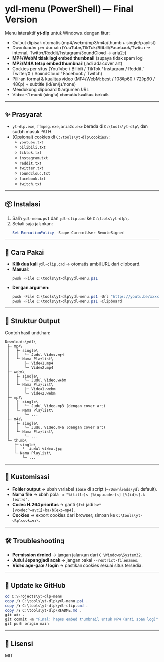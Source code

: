 # ydl-menu (PowerShell) — Final Version

Menu interaktif **yt-dlp** untuk Windows, dengan fitur:
- Output dipisah otomatis (mp4/webm/mp3/m4a/thumb + single/playlist)
- Downloader per domain (YouTube/TikTok/Bilibili/Facebook/Twitch → internal, Twitter/Reddit/Instagram/SoundCloud → aria2c)
- **MP4/WebM tidak lagi embed thumbnail** (supaya tidak spam log)
- **MP3/M4A tetap embed thumbnail** (jadi ada cover art)
- Cookies per situs (YouTube / Bilibili / TikTok / Instagram / Reddit / Twitter/X / SoundCloud / Facebook / Twitch)
- Pilihan format & kualitas video (MP4/WebM: best / 1080p60 / 720p60 / 480p) + subtitle (id/en/ja/none)
- Mendukung clipboard & argumen URL
- Video <1 menit (single) otomatis kualitas terbaik

---

## ✨ Prasyarat
- `yt-dlp.exe`, `ffmpeg.exe`, `aria2c.exe` berada di `C:\tools\yt-dlp\` dan sudah masuk PATH.
- (Opsional) cookies di `C:\tools\yt-dlp\cookies\`:
  - `youtube.txt`
  - `bilibili.txt`
  - `tiktok.txt`
  - `instagram.txt`
  - `reddit.txt`
  - `twitter.txt`
  - `soundcloud.txt`
  - `facebook.txt`
  - `twitch.txt`

---

## 📦 Instalasi
1. Salin `ydl-menu.ps1` dan `ydl-clip.cmd` ke `C:\tools\yt-dlp\`.
2. Sekali saja jalankan:
   ```powershell
   Set-ExecutionPolicy -Scope CurrentUser RemoteSigned
   ```

---

## 🚀 Cara Pakai
- **Klik dua kali** `ydl-clip.cmd` → otomatis ambil URL dari clipboard.
- **Manual**:
  ```powershell
  pwsh -File C:\tools\yt-dlp\ydl-menu.ps1
  ```
- **Dengan argumen**:
  ```powershell
  pwsh -File C:\tools\yt-dlp\ydl-menu.ps1 -Url "https://youtu.be/xxxx"
  pwsh -File C:\tools\yt-dlp\ydl-menu.ps1 -Clipboard
  ```

---

## 📂 Struktur Output
Contoh hasil unduhan:

```
Downloads\ydl\
 ├─ mp4\
 │   ├─ single\
 │   │   └─ Judul Video.mp4
 │   └─ Nama Playlist\
 │       ├─ Video1.mp4
 │       └─ Video2.mp4
 ├─ webm\
 │   ├─ single\
 │   │   └─ Judul Video.webm
 │   └─ Nama Playlist\
 │       ├─ Video1.webm
 │       └─ Video2.webm
 ├─ mp3\
 │   ├─ single\
 │   │   └─ Judul Video.mp3 (dengan cover art)
 │   └─ Nama Playlist\
 │       └─ ...
 ├─ m4a\
 │   ├─ single\
 │   │   └─ Judul Video.m4a (dengan cover art)
 │   └─ Nama Playlist\
 │       └─ ...
 └─ thumb\
    ├─ single\
    │   └─ Judul Video.jpg
    └─ Nama Playlist\
        └─ ...
```

---

## 🔧 Kustomisasi
- **Folder output** → ubah variabel `$base` di script (`~/Downloads/ydl` default).
- **Nama file** → ubah pola `-o "%(title)s [%(uploader)s] [%(id)s].%(ext)s"`.
- **Codec H.264 prioritas** → ganti `$fmt` jadi `bv*[vcodec^=avc1]+ba/b[ext=mp4]`.
- **Cookies** → export cookies dari browser, simpan ke `C:\tools\yt-dlp\cookies\`.

---

## 🛠 Troubleshooting
- **Permission denied** → jangan jalankan dari `C:\Windows\System32`.
- **Judul Jepang jadi acak** → jangan pakai `--restrict-filenames`.
- **Video age-gate / login** → pastikan cookies sesuai situs tersedia.

---

## 🔄 Update ke GitHub
```powershell
cd C:\Projects\yt-dlp-menu
copy /Y C:\tools\yt-dlp\ydl-menu.ps1 .
copy /Y C:\tools\yt-dlp\ydl-clip.cmd .
copy /Y C:\tools\yt-dlp\README.md .
git add .
git commit -m "Final: hapus embed thumbnail untuk MP4 (anti spam log)"
git push origin main
```

---

## 📜 Lisensi
MIT

